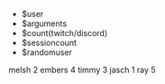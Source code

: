 * $user
* $arguments
* $count(twitch/discord)
* $sessioncount
* $randomuser


melsh 2
embers 4 
timmy 3
jasch 1
ray 5
